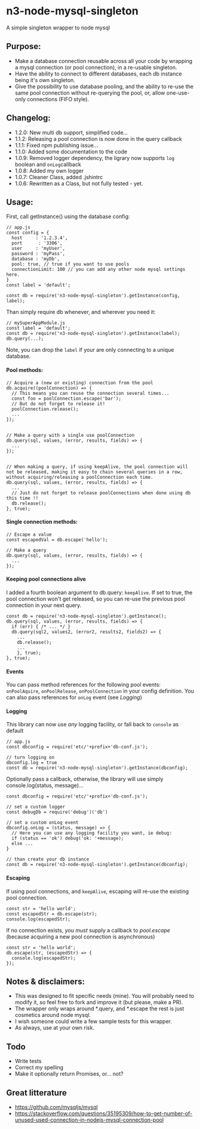 # n3-node-mysql-singleton
A simple singleton wrapper to node mysql

## Purpose:

* Make a database connection reusable across all your code by wrapping a mysql connection (or pool connection), in a re-usable singleton.
* Have the ability to connect to different databases, each db instance being it's own singleton.
* Give the possibility to use database pooling, and the ability to re-use the same pool connection without re-querying the pool, or, allow one-use-only connections (FIFO style).

## Changelog:
* 1.2.0: New multi db support, simplified code...
* 1.1.2: Releasing a pool connection is now done in the query callback
* 1.1.1: Fixed npm publishing issue...
* 1.1.0: Added some documentation to the code
* 1.0.9: Removed logger dependency, the ligrary now supports `log` boolean and `onLog`callback
* 1.0.8: Added my own logger
* 1.0.7: Cleaner Class, added .jshintrc
* 1.0.6: Rewritten as a Class, but not fully tested - yet.

## Usage:

First, call getInstance() using the database config:
```
// app.js
const config = {
  host     : '1.2.3.4',
  port      : '3306',
  user     : 'myUser',
  password : 'myPass',
  database : 'myDb',
  pool: true, // true if you want to use pools
  connectionLimit: 100 // you can add any other node mysql settings here.
}
const label = 'default';

const db = require('n3-node-mysql-singleton').getInstance(config, label);
```

Than simply require db whenever, and wherever you need it:
```
// mySuperAppModule.js
const label = 'default';
const db = require('n3-node-mysql-singleton').getInstance(label);
db.query(...);
```

Note, you can drop the `label` if your are only connecting to a unique database.



#### Pool methods:
```
// Acquire a (new or existing) connection from the pool
db.acquire((poolConnection) => {
  // This means you can reuse the connection several times...
  const foo = poolConnection.escape('bar');
  // But do not forget to release it!
  poolConnection.release();
  ...
});


// Make a query with a single use poolConnection
db.query(sql, values, (error, results, fields) => {
  ...
});


// When making a query, if using keepAlive, the pool connection will not be released, making it easy to chain several queries in a row, without acquiring/releasing a poolConnection each time.
db.query(sql, values, (error, results, fields) => {
  ...
  // Just do not forget to release poolConnections when done using db this time !!
  db.release();
}, true);
```

#### Single connection methods:
```
// Escape a value
const escapedVal = db.escape('hello');

// Make a query
db.query(sql, values, (error, results, fields) => {
  ...
});
```

#### Keeping pool connections alive
I added a fourth boolean argument to db.query: `keepAlive`.
If set to true, the pool connection won't get released, so you can re-use the previous pool connection in your next query.
```
const db = require('n3-node-mysql-singleton').getInstance();
db.query(sql, values, (error, results, fields) => {
  if (err) { /* ... */ }
  db.query(sql2, values2, (error2, results2, fields2) => {
    ...
    db.release();
    ...
    }, true);
}, true);
```

#### Events
You can pass method references for the following pool events: `onPoolAquire`, `onPoolRelease`, `onPoolConnection` in your config definition.
You can also pass references for `onLog` event (see *Logging*)

#### Logging
This library can now use *any* logging facility, or fall back to `console` as default

```
// app.js
const dbconfig = require('etc/'+prefix+'db-conf.js');

// turn logging on
dbconfig.log = true
const db = require('n3-node-mysql-singleton').getInstance(dbconfig);
```

Optionally pass a callback, otherwise, the library will use simply console.log(status, message)...
```
const dbconfig = require('etc/'+prefix+'db-conf.js');

// set a custom logger
const debugDb = require('debug')('db')

// set a custom onLog event
dbconfig.onLog = (status, message) => {
  // Here you can use any logging facility you want, ie debug:
  if (status == 'ok') debug('ok: '+message);
  else ...
}

// than create your db instance
const db = require('n3-node-mysql-singleton').getInstance(dbconfig);
```

#### Escaping
If using pool connections, and `keepAlive`, escaping will re-use the existing pool connection.
```
const str = 'hello world';
const escapedStr = db.escape(str);
console.log(escapedStr);
```
If no connection exists, *you must* supply a callback to *pool.escape* (because acquiring a new pool connection is asynchronous)
```
const str = 'hello world';
db.escape(str, (escapedStr) => {
  console.log(escapedStr);
});
```

## Notes & disclaimers:
* This was designed to fit specific needs (mine). You will probably need to modify it, so feel free to fork and improve it (but please, make a PR).
* The wrapper only wraps around \*.query, and \*.escape the rest is just cosmetics around node mysql.
* I wish someone could write a few sample tests for this wrapper.
* As always, use at your own risk.

## Todo
* Write tests
* Correct my spelling
* Make it optionally return Promises, or... not?

## Great litterature
* https://github.com/mysqljs/mysql
* https://stackoverflow.com/questions/35195309/how-to-get-number-of-unused-used-connection-in-nodejs-mysql-connection-pool
